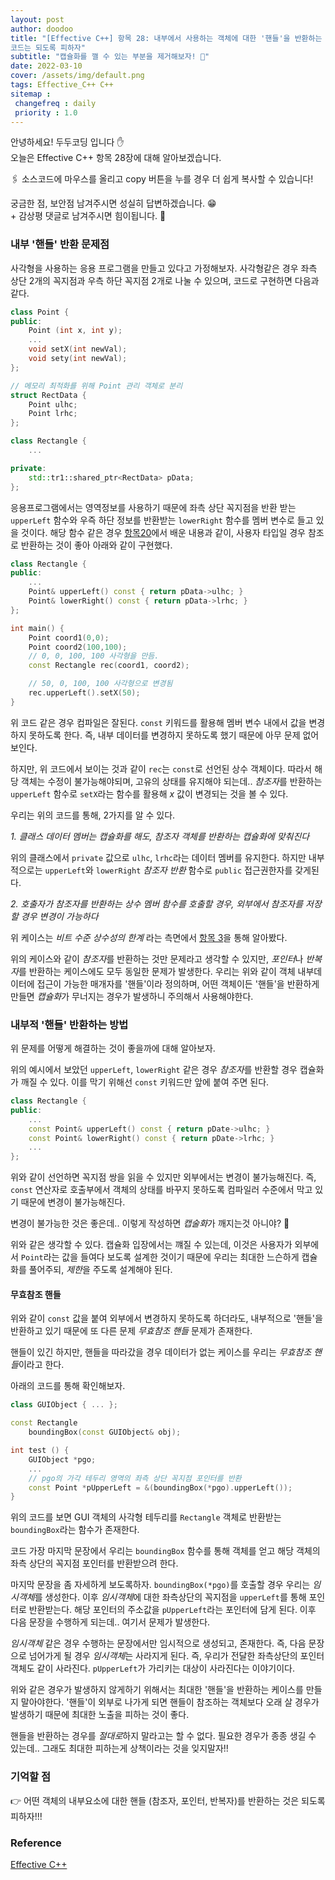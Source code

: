 ```yaml
---
layout: post
author: doodoo
title: "[Effective C++] 항목 28: 내부에서 사용하는 객체에 대한 '핸들'을 반환하는
코드는 되도록 피하자"
subtitle: "캡슐화를 깰 수 있는 부분을 제거해보자! 👀"
date: 2022-03-10
cover: /assets/img/default.png
tags: Effective_C++ C++
sitemap :
 changefreq : daily
 priority : 1.0
---
```

안녕하세요! <span class="doodoo">두두코딩</span> 입니다 ✋ <br>
오늘은 Effective C++ 항목 28장에 대해 알아보겠습니다.

🖇 소스코드에 마우스를 올리고 <span class="tip">copy</span> 버튼을 누를 경우 더 쉽게 복사할 수 있습니다! 

궁금한 점, 보안점 남겨주시면 성실히 답변하겠습니다. 😁 <br>
\+ 감상평 댓글로 남겨주시면 힘이됩니다. 🙇

### 내부 '핸들' 반환 문제점
사각형을 사용하는 응용 프로그램을 만들고 있다고 가정해보자. 사각형같은 경우 좌측
상단 2개의 꼭지점과 우측 하단 꼭지점 2개로 나눌 수 있으며, 코드로 구현하면
다음과 같다.

```cpp
class Point {
public:
	Point (int x, int y);
	...
	void setX(int newVal);
	void sety(int newVal);
};

// 메모리 최적화를 위해 Point 관리 객체로 분리
struct RectData {
	Point ulhc;
	Point lrhc;
};

class Rectangle {
	...

private:
	std::tr1::shared_ptr<RectData> pData;
};
```

응용프로그램에서는 영역정보를 사용하기 때문에 좌측 상단 꼭지점을 반환 받는
`upperLeft` 함수와 우즉 하단 정보를 반환받는 `lowerRight` 함수를 멤버 변수로
들고 있을 것이다. 해당 함수 같은 경우 [항목20](http://localhost:4000/2021/09/26/effective_26.html)에서 배운 내용과 같이, 사용자 타입일 경우 참조로 반환하는 것이 좋아 아래와 같이 구현했다.

```cpp
class Rectangle {
public:
	...
	Point& upperLeft() const { return pData->ulhc; }
	Point& lowerRight() const { return pData->lrhc; }
};

int main() {
	Point coord1(0,0);
	Point coord2(100,100);
	// 0, 0, 100, 100 사각형을 만듬.
	const Rectangle rec(coord1, coord2);

	// 50, 0, 100, 100 사각형으로 변경됨
	rec.upperLeft().setX(50);
}
```

위 코드 같은 경우 컴파일은 잘된다. `const` 키워드를 활용해 멤버 변수 내에서 값을
변경하지 못하도록 한다. 즉, 내부 데이터를 변경하지 못하도록 했기 때문에 아무
문제 없어보인다.

하지만, 위 코드에서 보이는 것과 같이 `rec`는 `const`로 선언된 상수 객체이다.
따라서 해당 객체는 수정이 불가능해야되며, 고유의 상태를 유지해야 되는데..
*참조자*를 반환하는 `upperLeft` 함수로 `setX`라는 함수를 활용해 *x* 값이 변경되는 것을 볼 수 있다.

우리는 위의 코드를 통해, 2가지를 알 수 있다.

*1. 클래스 데이터 멤버는 캡슐화를 해도, 참조자 객체를 반환하는 캡슐화에
맞춰진다*

위의 클래스에서 `private` 값으로 `ulhc`, `lrhc`라는 데이터 멤버를 유지한다.
하지만 내부적으로는 `upperLeft`와 `lowerRight` *참조자 반환* 함수로 `public`
접근권한자를 갖게된다.

*2. 호출자가 참조자를 반환하는 상수 멤버 함수를 호출할 경우, 외부에서 참조자를
저장할 경우 변경이 가능하다*

위 케이스는 *비트 수준 상수성의 한계* 라는 측면에서 [항목 3](https://0xd00d00.github.io/2021/07/09/effective_5.html)을 통해
알아봤다.

위의 케이스와 같이 *참조자*를 반환하는 것만 문제라고 생각할 수 있지만,
	*포인터*나 *반복자*를 반환하는 케이스에도 모두 동일한 문제가 발생한다. 우리는
	위와 같이 객체 내부데이터에 접근이 가능한 매개자를 '핸들'이라 정의하며, 어떤
	객체이든 '핸들'을 반환하게 만들면 *캡슐화*가 무너지는 경우가 발생하니 주의해서
	사용해야한다.

### 내부적 '핸들' 반환하는 방법
위 문제를 어떻게 해결하는 것이 좋을까에 대해 알아보자.

위의 예시에서 보았던 `upperLeft`, `lowerRight` 같은 경우 *참조자*를 반환할 경우
캡슐화가 깨질 수 있다. 이를 막기 위해선 `const` 키워드만 앞에 붙여 주면 된다.

```cpp
class Rectangle {
public:
	...
	const Point& upperLeft() const { return pDate->ulhc; }
	const Point& lowerRight() const { return pDate->lrhc; }
	...
};
```

위와 같이 선언하면 꼭지점 쌍을 읽을 수 있지만 외부에서는 변경이 불가능해진다.
즉, `const` 연산자로 호출부에서 객체의 상태를 바꾸지 못하도록 컴파일러 수준에서
막고 있기 때문에 변경이 불가능해진다.

변경이 불가능한 것은 좋은데.. 이렇게 작성하면 *캡술화*가 깨지는것 아니야? 🤔

위와 같은 생각할 수 있다. 캡슐화 입장에서는 꺠질 수 있는데, 이것은 사용자가
외부에서 `Point`라는 값을 들여다 보도록 설계한 것이기 때문에 우리는 최대한
느슨하게 캡슐화를 풀어주되, *제한*을 주도록 설계해야 된다.

#### 무효참조 핸들
위와 같이 `const` 값을 붙여 외부에서 변경하지 못하도록 하더라도, 내부적으로
'핸들'을 반환하고 있기 때문에 또 다른 문제 *무효참조 핸들* 문제가 존재한다.

핸들이 있긴 하지만, 핸들을 따라갔을 경우 데이터가 없는 케이스를 우리는 *무효참조
핸들*이라고 한다.

아래의 코드를 통해 확인해보자.

```cpp
class GUIObject { ... };

const Rectangle
	boundingBox(const GUIObject& obj);

int test () {
	GUIObject *pgo;
	...
	// pgo의 가각 테두리 영역의 좌측 상단 꼭지점 포인터를 반환
	const Point *pUpperLeft = &(boundingBox(*pgo).upperLeft());
}
```

위의 코드를 보면 GUI 객체의 사각형 테두리를 `Rectangle` 객체로 반환받는
`boundingBox`라는 함수가 존재한다.

코드 가장 마지막 문장에서 우리는 `boundingBox` 함수를 통해 객체를 얻고 해당 객체의
좌측 상단의 꼭지점 포인터를 반환받으려 한다.

마지막 문장을 좀 자세하게 보도록하자. `boundingBox(*pgo)`를 호출할 경우 우리는
*임시객체*를 생성한다. 이후 *임시객체*에 대한 좌측상단의 꼭지점을 `upperLeft`를
통해 포인터로 반환받는다. 해당 포인터의 주소값을 `pUpperLeft`라는 포인터에 담게
된다. 이후 다음 문장을 수행하게 되는데.. 여기서 문제가 발생한다.

*임시객체* 같은 경우 수행하는 문장에서만 임시적으로 생성되고, 존재한다. 즉, 다음
문장으로 넘어가게 될 경우 *임시객체*는 사라지게 된다. 즉, 우리가 전달한
좌측상단의 포인터 객체도 같이 사라진다. `pUpperLeft`가 가리키는 대상이
사라진다는 이야기이다.

위와 같은 경우가 발생하지 않게하기 위해서는 최대한 '핸들'을 반환하는 케이스를
만들지 말아야한다. '핸들'이 외부로 나가게 되면 핸들이 참조하는 객체보다 오래 살
경우가 발생하기 때문에 최대한 노출을 피하는 것이 좋다.

핸들을 반환하는 경우를 *절대로*하지 말라고는 할 수 없다. 필요한 경우가 종종 생길
수 있는데.. 그래도 최대한 피하는게 상책이라는 것을 잊지말자!!

### 기억할 점
👉 어떤 객체의 내부요소에 대한 핸들 (참조자, 포인터, 반복자)를 반환하는 것은
되도록 피하자!!!

### Reference
[Effective C++](http://www.yes24.com/Product/Goods/17525589)
